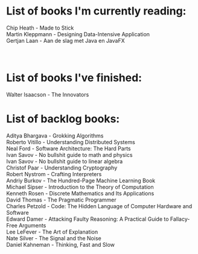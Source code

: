 # List of books I'm currently reading:
Chip Heath - Made to Stick <br>
Martin Kleppmann - Designing Data-Intensive Application  <br>
Gertjan Laan - Aan de slag met Java en JavaFX <br>
 <br>
  <br>
 
# List of books I've finished:
Walter Isaacson - The Innovators 
 <br>
 
# List of backlog books:
Aditya Bhargava - Grokking Algorithms <br>
Roberto Vitillo - Understanding Distributed Systems  <br>
Neal Ford - Software Architecture: The Hard Parts  <br>
Ivan Savov - No bullshit guide to math and physics  <br>
Ivan Savov - No bullshit guide to linear algebra  <br>
Christof Paar - Understanding Cryptography  <br>
Robert Nystrom - Crafting Interpreters  <br>
Andriy Burkov - The Hundred-Page Machine Learning Book  <br>
Michael Sipser - Introduction to the Theory of Computation  <br>
Kenneth Rosen - Discrete Mathematics and Its Applications  <br>
David Thomas - The Pragmatic Programmer  <br>
Charles Petzold - Code: The Hidden Language of Computer Hardware and Software  <br>
Edward Damer - Attacking Faulty Reasoning: A Practical Guide to Fallacy-Free Arguments  <br>
Lee LeFever - The Art of Explanation  <br>
Nate Silver - The Signal and the Noise  <br>
Daniel Kahneman - Thinking, Fast and Slow  <br>
